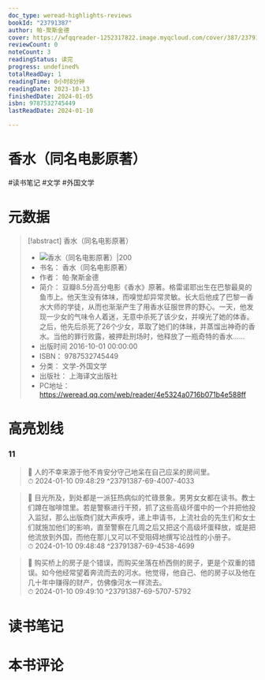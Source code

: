 ```yaml
---
doc_type: weread-highlights-reviews
bookId: "23791387"
author: 帕·聚斯金德
cover: https://wfqqreader-1252317822.image.myqcloud.com/cover/387/23791387/t7_23791387.jpg
reviewCount: 0
noteCount: 3
readingStatus: 读完
progress: undefined%
totalReadDay: 1
readingTime: 0小时8分钟
readingDate: 2023-10-13
finishedDate: 2024-01-05
isbn: 9787532745449
lastReadDate: 2024-01-10

---
```


# 香水（同名电影原著）


#读书笔记 #文学 #外国文学

# 元数据
> [!abstract] 香水（同名电影原著）
> - ![ 香水（同名电影原著）|200](https://wfqqreader-1252317822.image.myqcloud.com/cover/387/23791387/t7_23791387.jpg)
> - 书名： 香水（同名电影原著）
> - 作者： 帕·聚斯金德
> - 简介： 豆瓣8.5分高分电影《香水》原著。格雷诺耶出生在巴黎最臭的鱼市上。他天生没有体味，而嗅觉却异常灵敏。长大后他成了巴黎一香水大师的学徒，从而也渐渐产生了用香水征服世界的野心。一天，他发现一少女的气味令人着迷，无意中杀死了该少女，并嗅光了她的体香。之后，他先后杀死了26个少女，萃取了她们的体昧，并蒸馏出神奇的香水。当他的罪行败露，被押赴刑场时，他释放了一瓶奇特的香水……
> - 出版时间 2016-10-01 00:00:00
> - ISBN： 9787532745449
> - 分类： 文学-外国文学
> - 出版社： 上海译文出版社
> - PC地址：https://weread.qq.com/web/reader/4e5324a0716b071b4e588ff

# 高亮划线


### 11

> 📌 人的不幸来源于他不肯安分守己地呆在自己应呆的房间里。  
> ⏱ 2024-01-10 09:48:29 ^23791387-69-4007-4033

> 📌 目光所及，到处都是一派狂热病似的忙碌景象。男男女女都在读书。教士们蹲在咖啡馆里。若是警察进行干预，抓了这些高级坏蛋中的一个并把他投入监狱，那么出版商们就大声疾呼，递上申请书，上流社会的先生们和女士们就施加他们的影响，直至警察在几周之后又把这个高级坏蛋释放，或是把他流放到外国，而他在那儿又可以不受阻碍地撰写论战性的小册子。  
> ⏱ 2024-01-10 09:48:48 ^23791387-69-4538-4699

> 📌 购买桥上的房子是个错误，而购买坐落在桥西侧的房子，更是个双重的错误。如今他经常望着奔流而去的河水。他觉得，他自己、他的房子以及他在几十年中赚得的财产，仿佛像河水一样流去。  
> ⏱ 2024-01-10 09:49:10 ^23791387-69-5707-5792



# 读书笔记




# 本书评论

